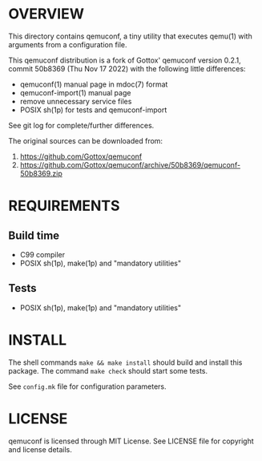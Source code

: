 OVERVIEW
========

This directory contains qemuconf, a tiny utility that executes qemu(1) with
arguments from a configuration file.

This qemuconf distribution is a fork of Gottox' qemuconf version 0.2.1, commit
50b8369 (Thu Nov 17 2022) with the following little differences:
* qemuconf(1) manual page in mdoc(7) format
* qemuconf-import(1) manual page
* remove unnecessary service files
* POSIX sh(1p) for tests and qemuconf-import

See git log for complete/further differences.

The original sources can be downloaded from:
1. https://github.com/Gottox/qemuconf
2. https://github.com/Gottox/qemuconf/archive/50b8369/qemuconf-50b8369.zip


REQUIREMENTS
============

Build time
----------
* C99 compiler
* POSIX sh(1p), make(1p) and "mandatory utilities"

Tests
-----
* POSIX sh(1p), make(1p) and "mandatory utilities"


INSTALL
=======

The shell commands `make && make install` should build and install this
package.  The command `make check` should start some tests.

See `config.mk` file for configuration parameters.


LICENSE
=======

qemuconf is licensed through MIT License.
See LICENSE file for copyright and license details.
